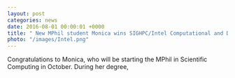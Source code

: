 ```yaml
---
layout: post
categories: news
date: 2016-08-01 00:00:01 +0000
title: " New MPhil student Monica wins SIGHPC/Intel Computational and Data Science Fellowship"
photo: "/images/Intel.png"
---
```


 Congratulations to Monica, who will be starting the MPhil in Scientific Computing in October. During her degree,
